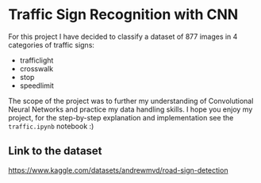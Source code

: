 # Traffic Sign Recognition with CNN

For this project I have decided to classify a dataset of 877 images in 4 categories of traffic signs:
- trafficlight
- crosswalk
- stop
- speedlimit

The scope of the project was to further my understanding of Convolutional Neural Networks and practice my data handling skills. I hope you enjoy my project, for the step-by-step explanation and implementation see the `traffic.ipynb` notebook
:)

## Link to the dataset

https://www.kaggle.com/datasets/andrewmvd/road-sign-detection

